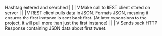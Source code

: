 Hashtag entered and searched
		|
		|
		|
		V
Make call to REST client stored on server
		|
		|
		|
		V
REST client pulls data in JSON. Formats JSON,
meaning it ensures the first instance is sent back
first. (At later expansions to the project,
it will pull more than just the first instance)
		|
		|
		|
		V
Sends back HTTP Response containing JSON data about
first tweet.